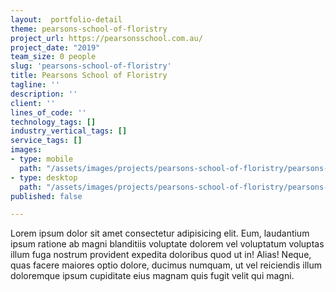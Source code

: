 ```yaml
---
layout:  portfolio-detail
theme: pearsons-school-of-floristry
project_url: https://pearsonsschool.com.au/
project_date: "2019"
team_size: 0 people
slug: 'pearsons-school-of-floristry'
title: Pearsons School of Floristry
tagline: ''
description: ''
client: ''
lines_of_code: ''
technology_tags: []
industry_vertical_tags: []
service_tags: []
images:
- type: mobile
  path: "/assets/images/projects/pearsons-school-of-floristry/pearsons-school-of-floristry-mobile.jpg"
- type: desktop
  path: "/assets/images/projects/pearsons-school-of-floristry/pearsons-school-of-floristry.jpg"
published: false

---
```

Lorem ipsum dolor sit amet consectetur adipisicing elit. Eum, laudantium ipsum ratione ab magni blanditiis voluptate dolorem vel voluptatum voluptas illum fuga nostrum provident expedita doloribus quod ut in! Alias! Neque, quas facere maiores optio dolore, ducimus numquam, ut vel reiciendis illum doloremque ipsum cupiditate eius magnam quis fugit velit qui magni.